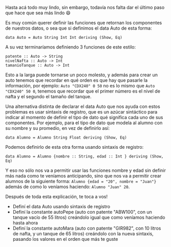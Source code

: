 Hasta acá todo muy lindo, sin embargo, todavía nos falta dar el último paso que hace que sea más lindo :smile:

Es muy común querer definir las funciones que retornan los componentes de nuestros datos, o sea que si definimos el data Auto de esta forma:

`data Auto = Auto String Int Int deriving (Show, Eq)`

A su vez terminaríamos definiendo 3 funciones de este estilo:

```
patente :: Auto -> String
nivelNafta :: Auto -> Int
tamanioTanque :: Auto -> Int
```

Esto a la larga puede tornarse un poco molesto, y además para crear un auto tenemos que recordar en qué orden es que hay que pasarle la información, por ejemplo: `Auto "CDX240" 0 50` no es lo mismo que `Auto "CDX240" 50 0`, tenemos que recordar que el primer número es el nivel de nafta y el segundo el tamaño del tanque.

Una alternativa distinta de declarar el data Auto que nos ayuda con estos problemas es usar sintaxis de registro, que es un azúcar sintáctico para indicar al momento de definir el tipo de dato qué significa cada uno de sus componentes. Por ejemplo, para el tipo de dato que modela al alumno con su nombre y su promedio, en vez de definirlo así:

`data Alumno = Alumno String Float deriving (Show, Eq)`

Podemos definirlo de esta otra forma usando sintaxis de registro:

`data Alumno = Alumno {nombre :: String, edad :: Int } deriving (Show, Eq)`

Y eso no sólo nos va a permitir usar las funciones nombre y edad sin definir más nada como te veníamos anticipando, sino que nos va a permitir crear alumnos de la siguiente forma: `Alumno {edad = "20", nombre = "Juan"}` además de como lo veníamos haciendo: `Alumno "Juan" 20`.

Después de toda esta explicación, te toca a vos!

* Definí el data Auto usando sintaxis de registro
* Definí la constante autoPepe (auto con patente "ABW100", con un tanque vacío de 55 litros) creándolo igual que como veníamos haciendo hasta ahora
* Definí la constante autoMara (auto con patente "GIR982", con 10 litros de nafta, y un tanque de 65 litros) creándolo con la nueva sintaxis, pasando los valores en el orden que más te guste